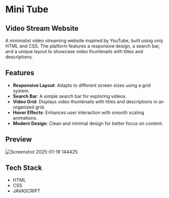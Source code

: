 # Mini Tube
## Video Stream Website

A minimalist video streaming website inspired by YouTube, built using only HTML and CSS. The platform features a responsive design, a search bar, and a unique layout to showcase video thumbnails with titles and descriptions.

## Features

- **Responsive Layout**: Adapts to different screen sizes using a grid system.
- **Search Bar**: A simple search bar for exploring videos.
- **Video Grid**: Displays video thumbnails with titles and descriptions in an organized grid.
- **Hover Effects**: Enhances user interaction with smooth scaling animations.
- **Modern Design**: Clean and minimal design for better focus on content.

## Preview

![Screenshot 2025-01-19 144425](https://github.com/user-attachments/assets/5c9c960d-8089-44ff-b793-e9d96dd4c7bf)


## Tech Stack
- HTML
- CSS
- JAVASCRIPT
